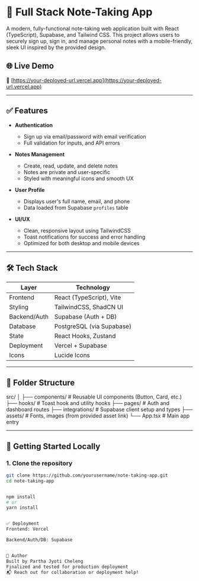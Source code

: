 # 📝 Full Stack Note-Taking App

A modern, fully-functional note-taking web application built with React (TypeScript), Supabase, and Tailwind CSS. This project allows users to securely sign up, sign in, and manage personal notes with a mobile-friendly, sleek UI inspired by the provided design.

## 🌐 Live Demo

🔗 [https://your-deployed-url.vercel.app](https://your-deployed-url.vercel.app)

---

## ✅ Features

- **Authentication**
  - Sign up via email/password with email verification
  - Full validation for inputs, and API errors

- **Notes Management**
  - Create, read, update, and delete notes
  - Notes are private and user-specific
  - Styled with meaningful icons and smooth UX

- **User Profile**
  - Displays user's full name, email, and phone
  - Data loaded from Supabase `profiles` table

- **UI/UX**
  - Clean, responsive layout using TailwindCSS
  - Toast notifications for success and error handling
  - Optimized for both desktop and mobile devices

---

## 🛠 Tech Stack

| Layer         | Technology              |
|---------------|--------------------------|
| Frontend      | React (TypeScript), Vite |
| Styling       | TailwindCSS, ShadCN UI   |
| Backend/Auth  | Supabase (Auth + DB)     |
| Database      | PostgreSQL (via Supabase)|
| State         | React Hooks, Zustand     |
| Deployment    | Vercel + Supabase        |
| Icons         | Lucide Icons             |

---

## 📁 Folder Structure

src/
│
├── components/ # Reusable UI components (Button, Card, etc.)
├── hooks/ # Toast hook and utility hooks
├── pages/ # Auth and dashboard routes
├── integrations/ # Supabase client setup and types
├── assets/ # Fonts, images (from provided asset link)
└── App.tsx # Main app entry


---

## 🚀 Getting Started Locally

### 1. Clone the repository
```bash
git clone https://github.com/yourusername/note-taking-app.git
cd note-taking-app


npm install
# or
yarn install


✅ Deployment
Frontend: Vercel

Backend/Auth/DB: Supabase


📌 Author
Built by Partha Jyoti Cheleng
Finalized and tested for production deployment
📬 Reach out for collaboration or deployment help!

